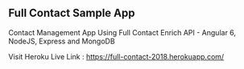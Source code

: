 
## Full Contact Sample App

Contact Management App Using Full Contact Enrich API - Angular 6, NodeJS, Express and MongoDB

Visit Heroku Live Link : https://full-contact-2018.herokuapp.com/

